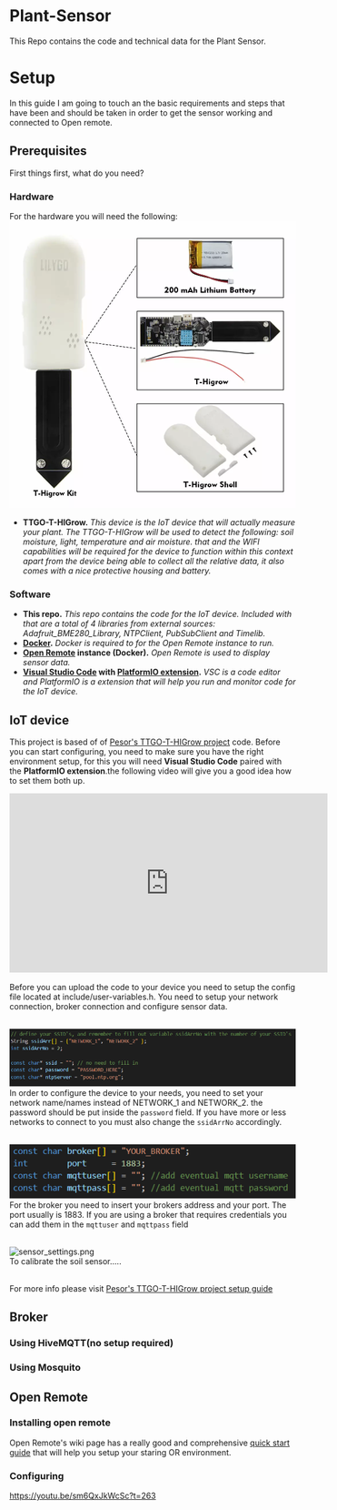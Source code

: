 # Plant-Sensor
This Repo contains the code and technical data for the Plant Sensor.

# Setup
In this guide I am going to touch an the basic requirements and steps that have been and should be taken in order to get the sensor working and connected to Open remote.

## Prerequisites
First things first, what do you need?<br/>
### Hardware
For the hardware you will need the following:
![TTGO-T-Higrow.png](media/TTGO-T-Higrow.png)
-   **TTGO-T-HIGrow.** *This device is the IoT device that will actually measure your plant. The TTGO-T-HIGrow will be used to detect the following: soil moisture, light, temperature and air moisture. that and the WIFI capabilities will be required for the device to function within this context<br/> apart from the device being able to collect all the relative data, it also comes with a nice protective housing and battery.*<br/>

### Software

-   **This repo.** *This repo contains the code for the IoT device. Included with that are a total of 4 libraries from external sources: Adafruit_BME280_Library, NTPClient, PubSubClient and Timelib.*
-   **[Docker](https://docs.docker.com/desktop/windows/install/).** *Docker is required to for the Open Remote instance to run.*
-   **[Open Remote](https://github.com/openremote/openremote/blob/master/README.md) instance (Docker).** *Open Remote is used to display sensor data.*
-   **[Visual Studio Code](https://code.visualstudio.com/) with [PlatformIO extension](https://platformio.org/install/ide?install=vscode).** *VSC is a code editor and PlatformIO is a extension that will help you run and monitor code for the IoT device.*



## IoT device
This project is based of of [Pesor's TTGO-T-HIGrow project](https://github.com/pesor/TTGO-T-HIGrow) code. Before you can start configuring, you need to make sure you have the right environment setup, for this you will need **Visual Studio Code** paired with the **PlatformIO extension**.the following video will give you a good idea how to set them both up.
<iframe width="560" height="315" src="https://www.youtube.com/embed/sm6QxJkWcSc?start=263" title="YouTube video player" frameborder="0" allow="accelerometer; autoplay; clipboard-write; encrypted-media; gyroscope; picture-in-picture" allowfullscreen></iframe>

Before you can upload the code to your device you need to setup the config file located at include/user-variables.h.
You need to setup your network connection, broker connection and configure sensor data.
<br/><br/>

![network_settings.png](media/network_settings.png)<br/>
In order to configure the device to your needs, you need to set your network name/names instead of NETWORK_1 and NETWORK_2. the password should be put inside the `password` field. If you have more or less networks to connect to you must also change the `ssidArrNo` accordingly.
<br/><br/>

![broker_settings.png](media/broker_settings.png)<br/>
For the broker you need to insert your brokers address and your port. The port usually is 1883.
If you are using a broker that requires credentials you can add them in the `mqttuser` and `mqttpass` field
<br/><br/>

![sensor_settings.png](media/sensor_settings.png)<br/>
To calibrate the soil sensor.....
<br/><br/>

For more info please visit [Pesor's TTGO-T-HIGrow project setup guide](https://github.com/pesor/TTGO-T-HIGrow/wiki/05.-user-variables.h)

## Broker
### Using HiveMQTT(no setup required)

### Using Mosquito

## Open Remote

### Installing open remote
Open Remote's wiki page has a really good and comprehensive [quick start guide](https://github.com/openremote/openremote/blob/master/README.md) that will help you setup your staring OR environment.

### Configuring
https://youtu.be/sm6QxJkWcSc?t=263